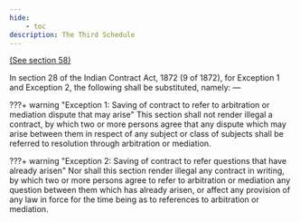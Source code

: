 ```yaml
---
hide:
    - toc
description: The Third Schedule
---
```


[(See section 58)](./58.md)

In section 28 of the Indian Contract Act, 1872 (9 of 1872), for Exception 1 and Exception 2, the following shall be substituted, namely: —

???+ warning "Exception 1: Saving of contract to refer to arbitration or mediation dispute that may arise"
    This section shall not render illegal a contract, by which two or more persons agree that any dispute which may arise between them in respect of any subject or class of subjects shall be referred to resolution through arbitration or mediation.

???+ warning "Exception 2: Saving of contract to refer questions that have already arisen"
    Nor shall this section render illegal any contract in writing, by which two or more persons agree to refer to arbitration or mediation any question between them which has already arisen, or affect any provision of any law in force for the time being as to references to arbitration or mediation.
